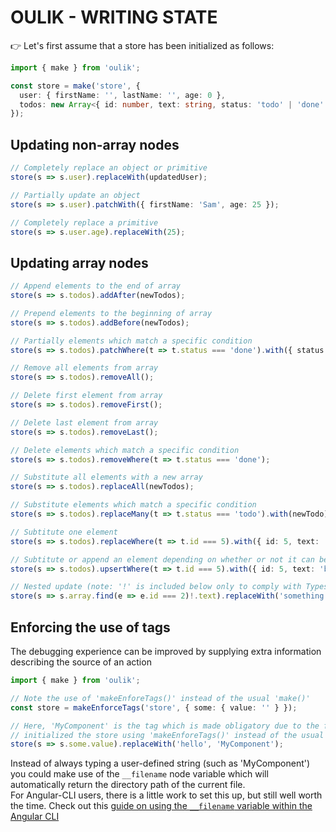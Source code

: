 # OULIK - WRITING STATE #

👉 Let's first assume that a store has been initialized as follows:
```Typescript
import { make } from 'oulik';

const store = make('store', {
  user: { firstName: '', lastName: '', age: 0 },
  todos: new Array<{ id: number, text: string, status: 'todo' | 'done' }>()
});
```
## Updating **non-array** nodes ##
```Typescript
// Completely replace an object or primitive
store(s => s.user).replaceWith(updatedUser);

// Partially update an object
store(s => s.user).patchWith({ firstName: 'Sam', age: 25 });

// Completely replace a primitive
store(s => s.user.age).replaceWith(25);
```

## Updating **array** nodes ##
```Typescript
// Append elements to the end of array
store(s => s.todos).addAfter(newTodos);

// Prepend elements to the beginning of array
store(s => s.todos).addBefore(newTodos);

// Partially elements which match a specific condition
store(s => s.todos).patchWhere(t => t.status === 'done').with({ status: 'todo' });

// Remove all elements from array
store(s => s.todos).removeAll();

// Delete first element from array
store(s => s.todos).removeFirst();

// Delete last element from array
store(s => s.todos).removeLast();

// Delete elements which match a specific condition
store(s => s.todos).removeWhere(t => t.status === 'done');

// Substitute all elements with a new array
store(s => s.todos).replaceAll(newTodos);

// Substitute elements which match a specific condition
store(s => s.todos).replaceMany(t => t.status === 'todo').with(newTodo);

// Subtitute one element
store(s => s.todos).replaceWhere(t => t.id === 5).with({ id: 5, text: 'bake cookies', status: 'todo' });

// Subtitute or append an element depending on whether or not it can be found.
store(s => s.todos).upsertWhere(t => t.id === 5).with({ id: 5, text: 'bake cookies', status: 'todo' });

// Nested update (note: '!' is included below only to comply with Typescript's 'strictNullChecks')
store(s => s.array.find(e => e.id === 2)!.text).replaceWith('something');
```

## Enforcing the use of **tags** ##
The debugging experience can be improved by supplying extra information describing the source of an action
```Typescript
import { make } from 'oulik';

// Note the use of 'makeEnforeTags()' instead of the usual 'make()'
const store = makeEnforceTags('store', { some: { value: '' } });

// Here, 'MyComponent' is the tag which is made obligatory due to the fact that we
// initialized the store using 'makeEnforeTags()' instead of the usual 'make()'.
store(s => s.some.value).replaceWith('hello', 'MyComponent');
```
Instead of always typing a user-defined string (such as 'MyComponent') you could make use of the `__filename` node variable which will automatically return the directory path of the current file.  
For Angular-CLI users, there is a little work to set this up, but still well worth the time. Check out this [guide on using the `__filename` variable within the Angular CLI](./readme-ng-tags.md)  
